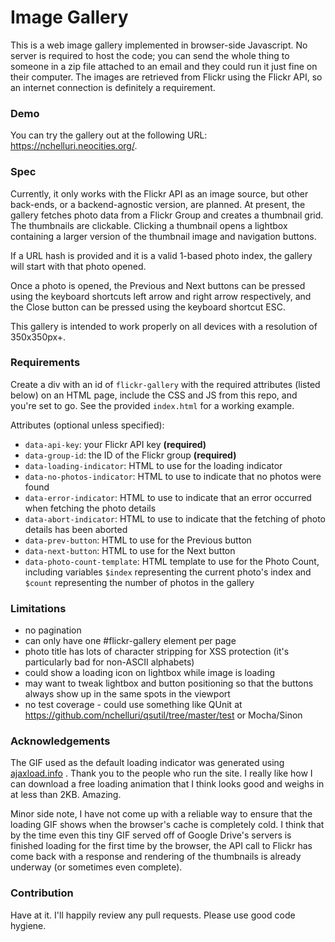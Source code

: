 Image Gallery
===
This is a web image gallery implemented in browser-side Javascript. No server is required to host the code; you can send the whole thing to someone in a zip file attached to an email and they could run it just fine on their computer. The images are retrieved from Flickr using the Flickr API, so an internet connection is definitely a requirement.


### Demo

You can try the gallery out at the following URL:
https://nchelluri.neocities.org/.


### Spec

Currently, it only works with the Flickr API as an image source, but other back-ends, or a backend-agnostic version, are
planned. At present, the gallery fetches photo data from a Flickr Group and creates a thumbnail grid. The thumbnails are
clickable. Clicking a thumbnail opens a lightbox containing a larger version of the thumbnail image and navigation
buttons.
  
If a URL hash is provided and it is a valid 1-based photo index, the gallery will start with that photo opened.

Once a photo is opened, the Previous and Next buttons can be pressed using the keyboard shortcuts left arrow and right
arrow respectively, and the Close button can be pressed using the keyboard shortcut ESC.

This gallery is intended to work properly on all devices with a resolution of 350x350px+.


### Requirements
Create a div with an id of ```flickr-gallery``` with the required attributes (listed below) on an HTML page, include the
CSS and JS from this repo, and you're set to go. See the provided ```index.html``` for a working example.

Attributes (optional unless specified):

- ```data-api-key```: your Flickr API key **(required)**
- ```data-group-id```: the ID of the Flickr group **(required)**
- ```data-loading-indicator```: HTML to use for the loading indicator
- ```data-no-photos-indicator```: HTML to use to indicate that no photos were found
- ```data-error-indicator```: HTML to use to indicate that an error occurred when fetching the photo details
- ```data-abort-indicator```: HTML to use to indicate that the fetching of photo details has been aborted
- ```data-prev-button```: HTML to use for the Previous button
- ```data-next-button```: HTML to use for the Next button
- ```data-photo-count-template```: HTML template to use for the Photo Count, including variables ```$index```
  representing the current photo's index and ```$count``` representing the number of photos in the gallery

  
### Limitations
- no pagination
- can only have one #flickr-gallery element per page
- photo title has lots of character stripping for XSS protection (it's particularly bad for non-ASCII alphabets)
- could show a loading icon on lightbox while image is loading
- may want to tweak lightbox and button positioning so that the buttons always show up in the same spots in the viewport
- no test coverage - could use something like QUnit at https://github.com/nchelluri/qsutil/tree/master/test or Mocha/Sinon


### Acknowledgements
The GIF used as the default loading indicator was generated using <a href="http://www.ajaxload.info">ajaxload.info</a> .
Thank you to the people who run the site. I really like how I can download a free loading animation that I think looks
good and weighs in at less than 2KB. Amazing.

Minor side note, I have not come up with a reliable way to ensure that the loading GIF shows when the browser's cache is
completely cold. I think that by the time even this tiny GIF served off of Google Drive's servers is finished loading for
the first time by the browser, the API call to Flickr has come back with a response and rendering of the thumbnails is
already underway (or sometimes even complete).


### Contribution

Have at it. I'll happily review any pull requests. Please use good code hygiene.
